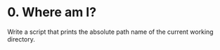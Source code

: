 # 0. Where am I?

Write a script that prints the absolute path name of the current working directory.
